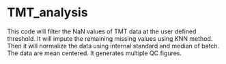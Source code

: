 # TMT_analysis
This code will filter the NaN values of TMT data at the user defined threshold. It will impute the remaining missing values using KNN method. Then it will normalize the data using internal standard and median of batch. The data are mean centered. It generates multiple QC figures.
